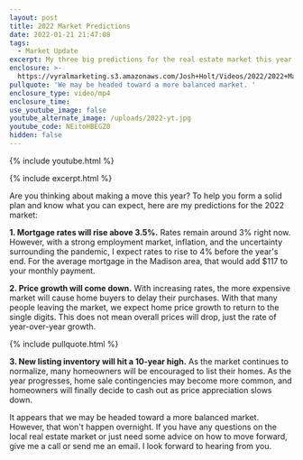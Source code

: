 ```yaml
---
layout: post
title: 2022 Market Predictions
date: 2022-01-21 21:47:08
tags:
  - Market Update
excerpt: My three big predictions for the real estate market this year.
enclosure: >-
  https://vyralmarketing.s3.amazonaws.com/Josh+Holt/Videos/2022/2022+Market+Predictions.mp4
pullquote: 'We may be headed toward a more balanced market. '
enclosure_type: video/mp4
enclosure_time:
use_youtube_image: false
youtube_alternate_image: /uploads/2022-yt.jpg
youtube_code: NEitoHBEGZ0
hidden: false
---
```

{% include youtube.html %}

{% include excerpt.html %}

Are you thinking about making a move this year? To help you form a solid plan and know what you can expect, here are my predictions for the 2022 market:

**1\. Mortgage rates will rise above 3.5%.** Rates remain around 3% right now. However, with a strong employment market, inflation, and the uncertainty surrounding the pandemic, I expect rates to rise to 4% before the year's end. For the average mortgage in the Madison area, that would add $117 to your monthly payment.

**2\. Price growth will come down.** With increasing rates, the more expensive market will cause home buyers to delay their purchases. With that many people leaving the market, we expect home price growth to return to the single digits. This does not mean overall prices will drop, just the rate of year-over-year growth.

{% include pullquote.html %}

**3\. New listing inventory will hit a 10-year high.** As the market continues to normalize, many homeowners will be encouraged to list their homes. As the year progresses, home sale contingencies may become more common, and homeowners will finally decide to cash out as price appreciation slows down.

It appears that we may be headed toward a more balanced market. However, that won't happen overnight. If you have any questions on the local real estate market or just need some advice on how to move forward, give me a call or send me an email. I look forward to hearing from you.
